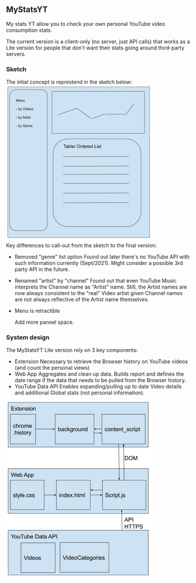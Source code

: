 ## MyStatsYT
My stats YT allow you to check your own personal YouTube video consumption stats.

The current version is a client-only (no server, just API calls) that works as a Lite version for people that don't want their stats going around third-party servers. 
<br>


### Sketch
The intial concept is represtend in the sketch below: 
<br>
![new repo](./assets/sketch.png)
<br>
Key differences to call-out from the sketch to the final version: 
- Removed "genre" list option
  Found out later there's no YouTube API with such information currently (Sept/2021). Might consider a possible 3rd party API in the future.
- Renamed "artist" by "channel"
  Found out that even YouTube Music interprets the Channel name as "Artist" name. Still, the Artist names are now always consistent to the "real" Video artist given Channel names are not always reflective of the Artist name themselves. 
- Menu is retractible
  
  Add more pannel space. 


### System design
The MyStatsYT Lite version rely on 3 key components: 
- Extension
  Necessary to retrieve the Browser history on YouTube videos (and count the personal views)
- Web App
  Aggregates and clean up data. Builds report and defines the date range if the data that needs to be pulled from the Browser history. 
- YouTube Data API
  Enables expanding/pulling up to date Video details and additional Global stats (not personal information). 

![new repo](./assets/system_design.png)
<br>




